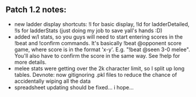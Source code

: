 ## Patch 1.2 notes:
- new ladder display shortcuts: !l for basic display, !ld for ladderDetailed, !ls for ladderStats (just doing my job to save yall's hands :D)
- added w/l stats, so you guys will need to start entering scores in the !beat and !confirm commands. It's basically !beat @opponent score game, where score is in the format 'x-y'. E.g. "!beat @seen 3-0 melee". You'll also have to confirm the score in the same way. See !help for more details.
- melee stats were getting over the 2k character limit, so I split up long tables.
Devnote: now gitignoring .pkl files to reduce the chance of accidentally wiping all the data
- spreadsheet updating should be fixed... i hope...
